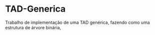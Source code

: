# TAD-Generica
Trabalho de implementação de uma TAD genérica, fazendo como uma estrutura de árvore binária,
